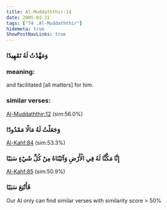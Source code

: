 ```yaml
---
title: Al-Muddaththir:14
date: 2005-03-31
tags: ["74 .Al-Muddaththir"]
hidemeta: true 
ShowPostNavLinks: true 
---
```

### وَمَهَّدْتُ لَهُ تَمْهِيدًا
### meaning: 
and facilitated [all matters] for him.
### similar verses: 

[Al-Muddaththir:12](/74/12) (sim:56.0%)

### وَجَعَلْتُ لَهُ مَالًا مَمْدُودًا

[Al-Kahf:84](/18/84) (sim:53.3%)

### إِنَّا مَكَّنَّا لَهُ فِي الْأَرْضِ وَآتَيْنَاهُ مِنْ كُلِّ شَيْءٍ سَبَبًا

[Al-Kahf:85](/18/85) (sim:50.9%)

### فَأَتْبَعَ سَبَبًا

Our AI only can find similar verses with similarity score > 50% 

